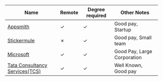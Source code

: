 Name|Remote|Degree required|Other Notes
-|-|-|-
[Appsmith](https://github.com/draco-malfoy/StartHub/blob/main/Appsmith.md)|&check;|&check;|Good pay, Startup
[Stickermule](https://github.com/draco-malfoy/StartHub/blob/main/Stickermule.md)|&cross;|&check;|Good pay, Small team
[Microsoft](https://www.microsoft.com/en-in)|&check;|&check;|Good Pay, Large Corporation
[Tata Consultancy Services(TCS)](https://github.com/draco-malfoy/StartHub/blob/main/Tata_Consultancy_Services(TCS).md)|&check;|&check;|Well Known, Good pay

